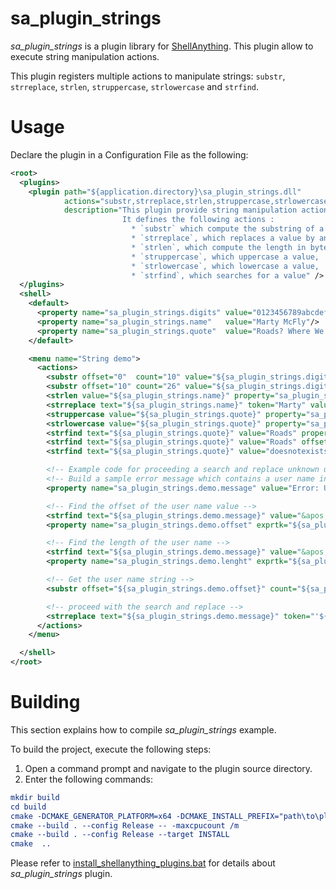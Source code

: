 # sa_plugin_strings #
_sa_plugin_strings_ is a plugin library for [ShellAnything](https://github.com/end2endzone/ShellAnything). This plugin allow to execute string manipulation actions.

This plugin registers multiple actions to manipulate strings: `substr`, `strreplace`, `strlen`, `struppercase`, `strlowercase` and `strfind`.


# Usage #

Declare the plugin in a Configuration File as the following:
```xml
<root>
  <plugins>
    <plugin path="${application.directory}\sa_plugin_strings.dll"
            actions="substr,strreplace,strlen,struppercase,strlowercase,strfind"
            description="This plugin provide string manipulation actions.
                         It defines the following actions :
                           * `substr` which compute the substring of a string,
                           * `strreplace`, which replaces a value by another in a string,
                           * `strlen`, which compute the length in byte of a value,
                           * `struppercase`, which uppercase a value,
                           * `strlowercase`, which lowercase a value,
                           * `strfind`, which searches for a value" />
  </plugins>
  <shell>
    <default>
      <property name="sa_plugin_strings.digits" value="0123456789abcdefghijklmnopqrstuvwxyz"/>
      <property name="sa_plugin_strings.name"   value="Marty McFly"/>
      <property name="sa_plugin_strings.quote"  value="Roads? Where We're Going, We Don't Need Roads."/>
    </default>

    <menu name="String demo">
      <actions>
        <substr offset="0"  count="10" value="${sa_plugin_strings.digits}" property="sa_plugin_strings.numbers" />
        <substr offset="10" count="26" value="${sa_plugin_strings.digits}" property="sa_plugin_strings.letters" />
        <strlen value="${sa_plugin_strings.name}" property="sa_plugin_strings.strlen" />
        <strreplace text="${sa_plugin_strings.name}" token="Marty" value="George" property="sa_plugin_strings.father" />
        <struppercase value="${sa_plugin_strings.quote}" property="sa_plugin_strings.uppercase" />
        <strlowercase value="${sa_plugin_strings.quote}" property="sa_plugin_strings.lowercase" />
        <strfind text="${sa_plugin_strings.quote}" value="Roads" property="sa_plugin_strings.roads.1" />
        <strfind text="${sa_plugin_strings.quote}" value="Roads" offset="10" property="sa_plugin_strings.roads.2" />
        <strfind text="${sa_plugin_strings.quote}" value="doesnotexists" property="sa_plugin_strings.roads.3" />

        <!-- Example code for proceeding a search and replace unknown user name in an error message -->
        <!-- Build a sample error message which contains a user name in the error message -->
        <property name="sa_plugin_strings.demo.message" value="Error: User &apos;foobar&apos; not found!" />

        <!-- Find the offset of the user name value -->
        <strfind text="${sa_plugin_strings.demo.message}" value="&apos;" property="sa_plugin_strings.demo.offset" />
        <property name="sa_plugin_strings.demo.offset" exprtk="${sa_plugin_strings.demo.offset}+1" />

        <!-- Find the length of the user name -->
        <strfind text="${sa_plugin_strings.demo.message}" value="&apos;" offset="${sa_plugin_strings.demo.offset}" property="sa_plugin_strings.demo.lenght" />
        <property name="sa_plugin_strings.demo.lenght" exprtk="${sa_plugin_strings.demo.lenght}-${sa_plugin_strings.demo.offset}" />

        <!-- Get the user name string -->
        <substr offset="${sa_plugin_strings.demo.offset}" count="${sa_plugin_strings.demo.lenght}" value="${sa_plugin_strings.demo.message}" property="sa_plugin_strings.demo.username" />

        <!-- proceed with the search and replace -->
        <strreplace text="${sa_plugin_strings.demo.message}" token="'${sa_plugin_strings.demo.username}'" value="'mcfly.m'" property="sa_plugin_strings.demo.message" />
      </actions>
    </menu>

  </shell>
</root>
```


# Building #

This section explains how to compile _sa_plugin_strings_ example.

To build the project, execute the following steps:

1) Open a command prompt and navigate to the plugin source directory.
2) Enter the following commands:

```cmake
mkdir build
cd build
cmake -DCMAKE_GENERATOR_PLATFORM=x64 -DCMAKE_INSTALL_PREFIX="path\to\plugin\installation\directory" -DCMAKE_PREFIX_PATH="path\to\shellanything\installation\directory" ..
cmake --build . --config Release -- -maxcpucount /m
cmake --build . --config Release --target INSTALL
cmake  ..
```

Please refer to [install_shellanything_plugins.bat](https://github.com/end2endzone/ShellAnything/blob/master/ci/windows/install_shellanything_plugins.bat) for details about _sa_plugin_strings_ plugin.
